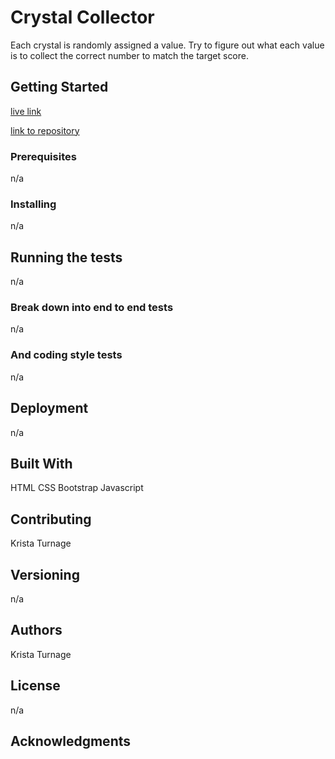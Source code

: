 # Crystal Collector
Each crystal is randomly assigned a value. Try to figure out what each value is to collect the correct number to match the target score.

## Getting Started
[live link](https://kturnage.github.io/unit-4-game/)

[link to repository](https://github.com/KTurnage/unit-4-game)

### Prerequisites
n/a

### Installing
n/a

## Running the tests
n/a

### Break down into end to end tests
n/a

### And coding style tests
n/a

## Deployment
n/a

## Built With
HTML
CSS
Bootstrap
Javascript


## Contributing
Krista Turnage

## Versioning
n/a

## Authors
Krista Turnage

## License
n/a

## Acknowledgments

